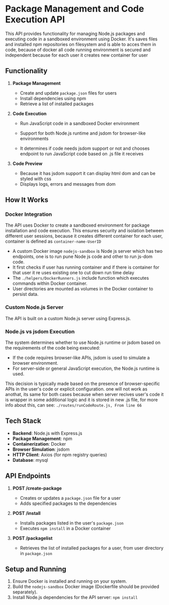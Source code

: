 # Package Management and Code Execution API

This API provides functionality for managing Node.js packages and executing code in a sandboxed environment using Docker. It's saves files and installed npm repositories on filesystem and is able to acces them in code, because of docker all code running environment is secured and independent because for each user it creates new container for user

## Functionality

1. **Package Management**

   - Create and update `package.json` files for users
   - Install dependencies using npm
   - Retrieve a list of installed packages

2. **Code Execution**

   - Run JavaScript code in a sandboxed Docker environment
   - Support for both Node.js runtime and jsdom for browser-like environments

   - It determines if code needs jsdom support or not and chooses endpoint to run JavaScript code based on .js file it receives

3. **Code Preview**
   - Because it has jsdom support it can display html dom and can be styled with css
   - Displays logs, errors and messages from dom

## How It Works

### Docker Integration

The API uses Docker to create a sandboxed environment for package installation and code execution. This ensures security and isolation between different user sessions, because it creates different container for each user, container is defined as `container-name-UserID`

- A custom Docker image `nodejs-sandbox` is Node js server which has two endpoints, one is to run pune Node js code and other to run js-dom code.
- It first checks if user has running container and if there is container for that user it re uses existing one to cut down run time delay
- The `./helpers/DockerRunners.js` include function which executes commands within Docker container.
- User directories are mounted as volumes in the Docker container to persist data.

### Custom Node.js Server

The API is built on a custom Node.js server using Express.js.

### Node.js vs jsdom Execution

The system determines whether to use Node.js runtime or jsdom based on the requirements of the code being executed:

- If the code requires browser-like APIs, jsdom is used to simulate a browser environment.
- For server-side or general JavaScript execution, the Node.js runtime is used.

This decision is typically made based on the presence of browser-specific APIs in the user's code or explicit configuration. one will not work as anothat, its same for both cases because when server recives user's code it is wrapper in some additional logic and it is stored in new .js file, for more info about this, can see:
`./routes/runCodeRoute.js, From line 66`

## Tech Stack

- **Backend**: Node.js with Express.js
- **Package Management**: npm
- **Containerization**: Docker
- **Browser Simulation**: jsdom
- **HTTP Client**: Axios (for npm registry queries)
- **Database**: mysql

## API Endpoints

1. **POST /create-package**

   - Creates or updates a `package.json` file for a user
   - Adds specified packages to the dependencies

2. **POST /install**

   - Installs packages listed in the user's `package.json`
   - Executes `npm install` in a Docker container

3. **POST /packagelist**
   - Retrieves the list of installed packages for a user, from user directory in `package.json`

## Setup and Running

1. Ensure Docker is installed and running on your system.
2. Build the `nodejs-sandbox` Docker image (Dockerfile should be provided separately).
3. Install Node.js dependencies for the API server:
   `npm install`
